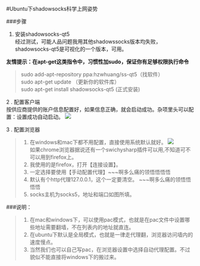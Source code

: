#Ubuntu下shadowsocks科学上网姿势

###步骤  

1. 安装shadowsocks-qt5  
经过测试，可能人品问题我用其他shadowssocks版本均失败，shadowsocks-qt5是可视化的一个版本，可用。 

**友情提示：在apt-get这类指令中，习惯性加sudo，保证你有足够权限执行命令**
> sudo add-apt-repository ppa:hzwhuang/ss-qt5（找软件）  
> sudo apt-get update  （更新你的软件库）  
> sudo apt-get install shadowsocks-qt5 (正式安装)  

 2 . 配置客户端  
按供应商提供的账户信息配置好，如果信息正确，就会启动成功。杂项里头可以配置：设置成功自动启动。
![](http://i.imgur.com/tpPDQcG.jpg)

 3 . 配置浏览器  
> 1. 在windows和mac下都不用配置，直接使用系统默认就好。
>  ![](http://i.imgur.com/gfeCFQS.png)  
> 如果chrome浏览器据说还有一个swichysharp插件可以用,不知道可不可以用到firefox上。  
> 2. 我使用的是firefox，打开【连接设置】。  
> 3. 一定选择要使用【手动配置代理】~~~啊多么痛的领悟悟悟悟  
> 4. 默认有个http代理127.0.0.1，这个一定要清空。 ~~~啊多么痛的领悟悟悟悟  
> 5. socks主机为socks5，地址和端口如图所填。

###说明：
> 1. 在mac和windows下，可以使用pac模式，也就是在pac文件中设置哪些地址需要翻墙，不在列表内的地址就直连。
> 2. 在ubuntu下默认是全局模式，也就是一律走代理翻，浏览器访问墙内的速度慢点。  
> 3. 当然我们也可以自己写pac，在浏览器设置中选择自动代理配置。不过貌似不能直接将windows下的搬过来。
